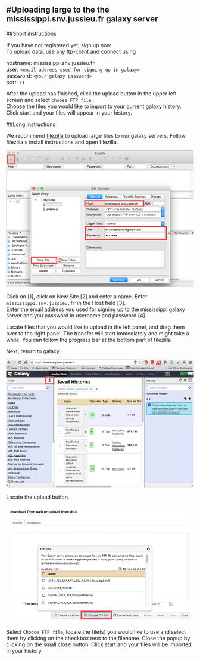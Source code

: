 #Uploading large to the the mississippi.snv.jussieu.fr galaxy server
----

##Short instructions

If you have not registered yet, sign up now.  
To upload data, use any ftp-client and connect using  

hostname: mississippi.snv.jussieu.fr  
user: `<email address used for signing up in galaxy>`  
password: `<your galaxy password>`    
port: `21`    

After the upload has finished, click the upload button in the upper left screen and select `choose FTP file`.  
Choose the files you would like to import to your current galaxy history.  
Click start and your files will appear in your history.

##Long instructions

We recommend [filezilla](https://filezilla-project.org/download.php?type=client) to upload large files to our galaxy servers.
Follow filezilla's install instructions and open filezilla.
  
![Filezilla instructions](images/filezilla.png)

Click on [1], click on New Site [2] and enter a name. Enter `mississippi.snv.jussieu.fr` in the Host field [3].  
Enter the email address you used for signing up to the mississippi galaxy server and you password in username and 
password [4].

Locate files that you would like to upload in the left panel, and drag them over to the right panel. The transfer will start immediately and might take a while. You can follow the progress bar at the bottom part of filezilla

Next, return to galaxy.

![Upload button](images/mississippi.png)

Locate the upload button.

![Upload_1](images/upload1.png)

Select `Choose FTP file`, locate the file(s) you would like to use and select them by clicking on the checkbox next
to the filename. Close the popup by clicking on the small close button. Click start and your files will be imported
in your history.

